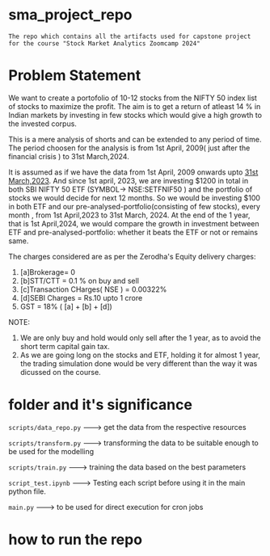 # sma_project_repo
```
The repo which contains all the artifacts used for capstone project for the course "Stock Market Analytics Zoomcamp 2024"
```
# Problem Statement

We want to create a portofolio of 10-12 stocks from the NIFTY 50 index list of stocks to maximize the profit. The aim is to get a return of atleast 14 % in Indian markets by investing in few stocks which would give a high growth to the invested corpus.

This is a mere analysis of shorts and can be extended to any period of time. 
The period choosen for the analysis is from 1st April, 2009( just after the financial crisis ) to 31st March,2024. 

It is assumed as if we have the data from 1st April, 2009 onwards upto <u>31st March,2023</u>. And since 1st april, 2023, we are investing $1200 in total in both SBI NIFTY 50 ETF (SYMBOL-> NSE:SETFNIF50 ) and the portfolio of stocks we would decide for next 12 months.
So we would be investing $100 in both ETF and our pre-analysed-portfolio(consisting of few stocks), every month , from 1st April,2023 to 31st March, 2024. At the end of the 1 year, that is 1st April,2024, we would compare the growth in investment between ETF and pre-analysed-portfolio: whether it beats the ETF or not or remains same.

The charges considered are as per the Zerodha's Equity delivery charges:

1. [a]Brokerage= 0
2. [b]STT/CTT = 0.1 %  on buy and sell
3. [c]Transaction CHarges( NSE )  = 0.00322%
4. [d]SEBI Charges = Rs.10 upto 1 crore
5. GST = 18% ( [a] + [b] + [d])


NOTE: 
1. We are only buy and hold would only sell after the 1 year, as to avoid the short term capital gain tax.
2. As we are going long on the stocks and ETF, holding it for almost 1 year, the trading simulation done would be very different than the way it was dicussed on the course. 

# folder and it's significance 

`scripts/data_repo.py` ---> get the data from the respective resources

`scripts/transform.py` ---> transforming the data to be suitable enough to be used for the modelling

`scripts/train.py` ---> training the data based on the best parameters


`script_test.ipynb` ---> Testing each script before using it in the main python file.


`main.py` ---> to be used for direct execution for cron jobs


# how to run the repo 